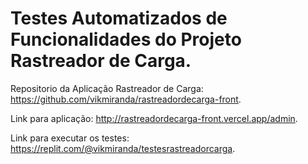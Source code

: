 # Testes Automatizados de Funcionalidades do Projeto Rastreador de Carga.

Repositorio da Aplicação Rastreador de Carga: https://github.com/vikmiranda/rastreadordecarga-front.

Link para aplicação: http://rastreadordecarga-front.vercel.app/admin.

Link para executar os testes: https://replit.com/@vikmiranda/testesrastreadorcarga.
